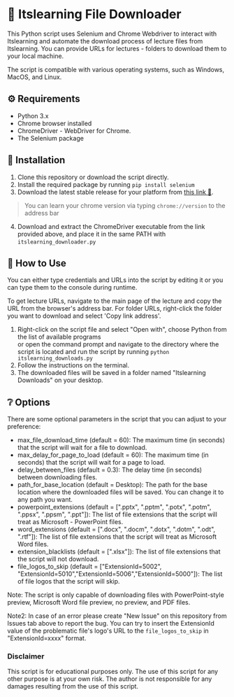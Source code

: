 # 📙 Itslearning File Downloader

This Python script uses Selenium and Chrome Webdriver to interact with Itslearning and automate the download process of lecture files from Itslearning. You can provide URLs for lectures - folders to download them to your local machine. 

The script is compatible with various operating systems, such as Windows, MacOS, and Linux.


## ⚙️ Requirements
- Python 3.x
- Chrome browser installed
- ChromeDriver - WebDriver for Chrome.
- The Selenium package
## 🔨 Installation
1. Clone this repository or download the script directly.
2. Install the required package by running `pip install selenium`
3. Download the latest stable release for your platform from [this link 🔗](https://sites.google.com/chromium.org/driver/downloads?authuser=0).
>  You can learn your chrome version via typing `chrome://version` to the address bar
4. Download and extract the ChromeDriver executable from the link provided above, and place it in the same PATH with `itslearning_downloader.py`
## 📖 How to Use
You can either type credentials and URLs into the script by editing it or you can type them to the console during runtime.

To get lecture URLs, navigate to the main page of the lecture and copy the URL from the browser's address bar. 
For folder URLs, right-click the folder you want to download and select 'Copy link address'.

1. Right-click on the script file and select "Open with", choose Python from the list of available programs  
  or open the command prompt and navigate to the directory where the script is located and run the script by running `python itslearning_downloads.py`
3. Follow the instructions on the terminal.
4. The downloaded files will be saved in a folder named "Itslearning Downloads" on your desktop.

## ❔ Options
There are some optional parameters in the script that you can adjust to your preference:

- max_file_download_time (default = 60): The maximum time (in seconds) that the script will wait for a file to download.
- max_delay_for_page_to_load (default = 60): The maximum time (in seconds) that the script will wait for a page to load.
- delay_between_files (default = 0.3): The delay time (in seconds) between downloading files.
- path_for_base_location (default = Desktop): The path for the base location where the downloaded files will be saved. You can change it to any path you want.
- powerpoint_extensions (default = [".pptx", ".pptm", ".potx", ".potm", ".ppsx", ".ppsm", ".ppt"]): The list of file extensions that the script will treat as Microsoft - PowerPoint files.
- word_extensions (default = [".docx", ".docm", ".dotx", ".dotm", ".odt", ".rtf"]): The list of file extensions that the script will treat as Microsoft Word files.
- extension_blacklists (default = [".xlsx"]): The list of file extensions that the script will not download.
- file_logos_to_skip (default = ["ExtensionId=5002", "ExtensionId=5010","ExtensionId=5006","ExtensionId=5000"]): The list of file logos that the script will skip.

Note: The script is only capable of downloading files with PowerPoint-style preview, Microsoft Word file preview, no preview, and PDF files. 

Note2: In case of an error please create "New Issue" on this repository from Issues tab above to report the bug. You can try to insert the ExtensionId value of the problematic file's logo's URL to the `file_logos_to_skip` in "ExtensionId=xxxx" format.

### Disclaimer
This script is for educational purposes only. The use of this script for any other purpose is at your own risk. The author is not responsible for any damages resulting from the use of this script.
